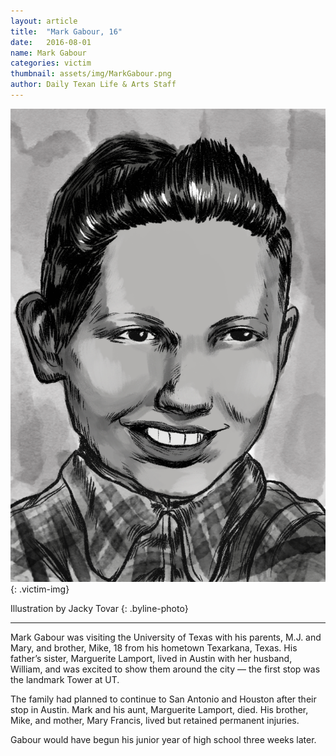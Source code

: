 ```yaml
---
layout: article
title:  "Mark Gabour, 16"
date:   2016-08-01
name: Mark Gabour
categories: victim
thumbnail: assets/img/MarkGabour.png
author: Daily Texan Life & Arts Staff
---
```

![Mark Gabour](assets/img/MarkGabour.png)
{: .victim-img}

Illustration by Jacky Tovar
{: .byline-photo}

<hr>

Mark Gabour was visiting the University of Texas with his parents, M.J. and Mary, and brother, Mike, 18 from his hometown Texarkana, Texas. His father’s sister, Marguerite Lamport, lived in Austin with her husband, William, and was excited to show them around the city — the first stop was the landmark Tower at UT.

The family had planned to continue to San Antonio and Houston after their stop in Austin. Mark and his aunt, Marguerite Lamport, died. His brother, Mike, and mother, Mary Francis, lived but retained permanent injuries.

Gabour would have begun his junior year of high school three weeks later.

